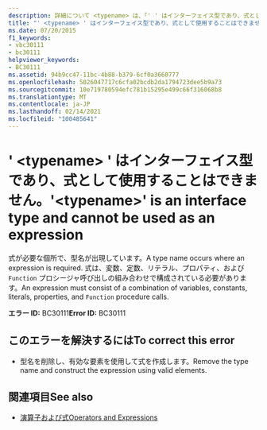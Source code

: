 ```yaml
---
description: 詳細について <typename> は、「' ' はインターフェイス型であり、式として使用することはできません。
title: "' <typename> ' はインターフェイス型であり、式として使用することはできません。"
ms.date: 07/20/2015
f1_keywords:
- vbc30111
- bc30111
helpviewer_keywords:
- BC30111
ms.assetid: 94b9cc47-11bc-4b88-b379-6cf0a3660777
ms.openlocfilehash: 5026047717c6cfa02bcdb2da1794723dee5b9a73
ms.sourcegitcommit: 10e719780594efc781b15295e499c66f316068b8
ms.translationtype: MT
ms.contentlocale: ja-JP
ms.lasthandoff: 02/14/2021
ms.locfileid: "100485641"
---
```

# <a name="typename-is-an-interface-type-and-cannot-be-used-as-an-expression"></a><span data-ttu-id="560c6-103">' \<typename> ' はインターフェイス型であり、式として使用することはできません。</span><span class="sxs-lookup"><span data-stu-id="560c6-103">'\<typename>' is an interface type and cannot be used as an expression</span></span>

<span data-ttu-id="560c6-104">式が必要な個所で、型名が出現しています。</span><span class="sxs-lookup"><span data-stu-id="560c6-104">A type name occurs where an expression is required.</span></span> <span data-ttu-id="560c6-105">式は、変数、定数、リテラル、プロパティ、および `Function` プロシージャ呼び出しの組み合わせで構成されている必要があります。</span><span class="sxs-lookup"><span data-stu-id="560c6-105">An expression must consist of a combination of variables, constants, literals, properties, and `Function` procedure calls.</span></span>  
  
 <span data-ttu-id="560c6-106">**エラー ID:** BC30111</span><span class="sxs-lookup"><span data-stu-id="560c6-106">**Error ID:** BC30111</span></span>  
  
## <a name="to-correct-this-error"></a><span data-ttu-id="560c6-107">このエラーを解決するには</span><span class="sxs-lookup"><span data-stu-id="560c6-107">To correct this error</span></span>  
  
- <span data-ttu-id="560c6-108">型名を削除し、有効な要素を使用して式を作成します。</span><span class="sxs-lookup"><span data-stu-id="560c6-108">Remove the type name and construct the expression using valid elements.</span></span>  
  
## <a name="see-also"></a><span data-ttu-id="560c6-109">関連項目</span><span class="sxs-lookup"><span data-stu-id="560c6-109">See also</span></span>

- [<span data-ttu-id="560c6-110">演算子および式</span><span class="sxs-lookup"><span data-stu-id="560c6-110">Operators and Expressions</span></span>](../programming-guide/language-features/operators-and-expressions/index.md)
